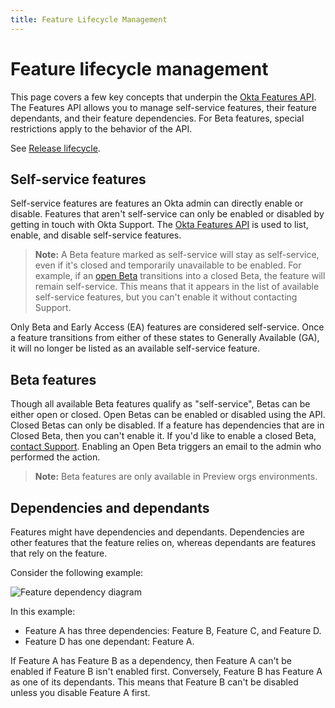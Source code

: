 ```yaml
---
title: Feature Lifecycle Management
---
```


# Feature lifecycle management

This page covers a few key concepts that underpin the [Okta Features API](/docs/reference/api/features/). The Features API allows you to manage self-service features, their feature dependants, and their feature dependencies. For Beta features, special restrictions apply to the behavior of the API.

See [Release lifecycle](https://developer.okta.com/docs/api/openapi/okta-management/guides/release-lifecycle/).

## Self-service features

Self-service features are features an Okta admin can directly enable or disable. Features that aren't self-service can only be enabled or disabled by getting in touch with Okta Support. The [Okta Features API](/docs/reference/api/features/) is used to list, enable, and disable self-service features.

> **Note:** A Beta feature marked as self-service will stay as self-service, even if it's closed and temporarily unavailable to be enabled. For example, if an [open Beta](#beta-features) transitions into a closed Beta, the feature will remain self-service. This means that it appears in the list of available self-service features, but you can't enable it without contacting Support.

Only Beta and Early Access (EA) features are considered self-service. Once a feature transitions from either of these states to Generally Available (GA), it will no longer be listed as an available self-service feature.

## Beta features

Though all available Beta features qualify as "self-service", Betas can be either open or closed. Open Betas can be enabled or disabled using the API. Closed Betas can only be disabled. If a feature has dependencies that are in Closed Beta, then you can't enable it. If you'd like to enable a closed Beta, [contact Support](https://support.okta.com). Enabling an Open Beta triggers an email to the admin who performed the action.

> **Note:** Beta features are only available in Preview orgs environments.

## Dependencies and dependants

Features might have dependencies and dependants. Dependencies are other features that the feature relies on, whereas dependants are features that rely on the feature.

Consider the following example:

<div class="half">

![Feature dependency diagram](/img/concepts/feature-relation.png)

</div>

<!-- Source for image. Generated using http://www.plantuml.com/plantuml/uml/

@startuml
skinparam monochrome true

object "Feature A" as featA
object "Feature B" as featB
object "Feature C" as featC
object "Feature D" as featD

featA ..> featB
featA ..> featC
featA ..> featD
@enduml

-->

In this example:

* Feature A has three dependencies: Feature B, Feature C, and Feature D.
* Feature D has one dependant: Feature A.

If Feature A has Feature B as a dependency, then Feature A can't be enabled if Feature B isn't enabled first. Conversely, Feature B has Feature A as one of its dependants. This means that Feature B can't be disabled unless you disable Feature A first.
